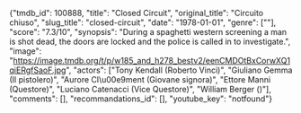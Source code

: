 {"tmdb_id": 100888, "title": "Closed Circuit", "original_title": "Circuito chiuso", "slug_title": "closed-circuit", "date": "1978-01-01", "genre": [""], "score": "7.3/10", "synopsis": "During a spaghetti western screening a man is shot dead, the doors are locked and the police is called in to investigate.", "image": "https://image.tmdb.org/t/p/w185_and_h278_bestv2/eenCMDOtBxCorwXQ1qiERgfSaoF.jpg", "actors": ["Tony Kendall (Roberto Vinci)", "Giuliano Gemma (Il pistolero)", "Aurore Cl\u00e9ment (Giovane signora)", "Ettore Manni (Questore)", "Luciano Catenacci (Vice Questore)", "William Berger ()"], "comments": [], "recommandations_id": [], "youtube_key": "notfound"}
